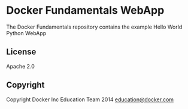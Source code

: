 Docker Fundamentals WebApp 
==========================

The Docker Fundamentals repository contains the example Hello World Python WebApp

## License

Apache 2.0

## Copyright

Copyright Docker Inc Education Team 2014 <education@docker.com>

